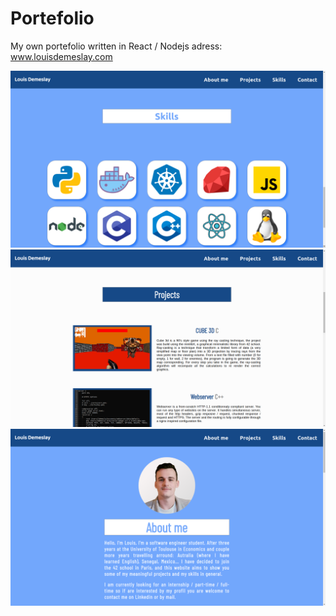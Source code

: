 # Portefolio

My own portefolio written in React / Nodejs
adress: www.louisdemeslay.com

![screen_3](screens/screen_1.png)
![screen_2](screens/screen_2.png)
![screen_1](screens/screen_3.png)
